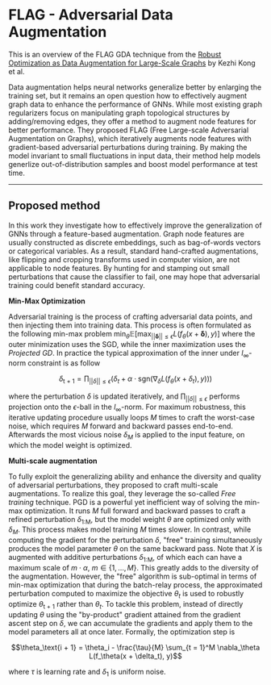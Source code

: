 # FLAG - Adversarial Data Augmentation

This is an overview of the FLAG GDA technique from the [Robust Optimization as Data Augmentation for Large-Scale Graphs](https://arxiv.org/pdf/2010.09891.pdf) by Kezhi Kong et al.

Data augmentation helps neural networks generalize better by enlarging the training set, but it remains an open question how to effectively augment graph data to enhance the performance of GNNs. While most existing graph regularizers focus on manipulating graph topological structures by adding/removing edges, they offer a method to augment node features for better performance. They proposed FLAG (Free Large-scale Adversarial Augmentation on Graphs), which iteratively augments node features with gradient-based adversarial perturbations during training. By making the model invariant to small fluctuations in input data, their method help models generlize out-of-distribution samples and boost model performance at test time. 

---

## Proposed method

In this work they investigate how to effectively improve the generalization of GNNs through a feature-based augmentation. Graph node features are usually constructed as discrete embeddings, such as bag-of-words vectors or categorical variables. As a result, standard hand-crafted augmentations, like flipping and cropping transforms used in computer vision, are not applicable to node features. By hunting for and stamping out small perturbations that cause the classifier to fail, one may hope that adversarial training could benefit standard accuracy. 

**Min-Max Optimization**

Adversarial training is the process of crafting adversarial data points, and then injecting them into training data. This process is often formulated as the following min-max problem $\min_\theta \mathbb{E}[\max_{||\mathbf{\delta}|| \leq \epsilon} L( f_\theta (x + \mathbf{\delta}), y)]$ where the outer minimization uses the SGD, while the inner maximization uses the *Projected GD*. In practice the typical approximation of the inner under $l_\infty$-norm constraint is as follow

$$\delta_\text{t + 1} = \prod_{||\delta|| \leq \epsilon} (\delta_t + \alpha \cdot \text{sgn}(\nabla_\delta L(f_\theta(x + \delta_t), y)))$$

where the perturbation $\delta$ is updated iteratively, and $\prod_{||\delta|| \leq \epsilon}$ performs projection onto the $\epsilon$-ball in the $l_\infty$-norm. For maximum robustness, this iterative updating procedure usually loops $M$ times to craft the worst-case noise, which requires $M$ forward and backward passes end-to-end. Afterwards the most vicious noise $\delta_M$ is applied to the input feature, on which the model weight is optimized. 

**Multi-scale augmentation**

To fully exploit the generalizing ability and enhance the diversity and quality of adversarial perturbations, they proposed to craft multi-scale augmentations. To realize this goal, they leverage the so-called *Free training* technique. PGD is a powerful yet inefficient way of solving the min-max optimization. It runs $M$ full forward and backward passes to craft a refined perturbation $\delta_\text{1:M}$, but the model weight $\theta$ are optimized only with $\delta_M$. This process makes model training $M$ times slower. In contrast, while computing the gradient for the perturbation $\delta$, "free" training simultaneously produces the model parameter $\theta$ on the same backward pass. Note that $X$ is augmented with additive perturbations $\delta_\text{1:M}$, of which each can have a maximum scale of $m\cdot \alpha$, $m \in \lbrace 1, ..., M \rbrace$. This greatly adds to the diversity of the augmentation. However, the "free" algorithm is sub-optimal in terms of min-max optimization that during the batch-relay process, the approximated perturbation computed to maximize the objective $\theta_t$ is used to robustly optimize $\theta_\text{t + 1}$ rather than $\theta_t$. To tackle this problem, instead of directly updating $\theta$ using the "by-product" gradient attained from the gradient ascent step on $\delta$, we can accumulate the gradients and apply them to the model parameters all at once later. Formally, the optimization step is

$$\theta_\text{i + 1} = \theta_i - \frac{\tau}{M} \sum_{t = 1}^M \nabla_\theta L(f_\theta(x + \delta_t), y)$$

where $\tau$ is learning rate and $\delta_1$ is uniform noise.